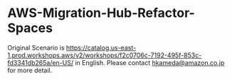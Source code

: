 # AWS-Migration-Hub-Refactor-Spaces

Original Scenario is https://catalog.us-east-1.prod.workshops.aws/v2/workshops/f2c0706c-7192-495f-853c-fd3341db265a/en-US/ in English.
Please contact hkameda@amazon.co.jp for more detail.
